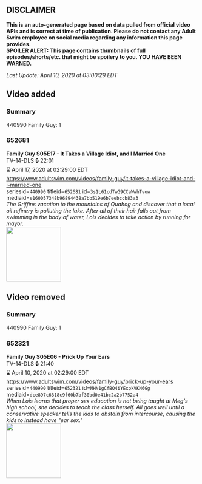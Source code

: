 ## DISCLAIMER
**This is an auto-generated page based on data pulled from official video APIs and is correct at time of publication. Please do not contact any Adult Swim employee on social media regarding any information this page provides.**  
**SPOILER ALERT: This page contains thumbnails of full episodes/shorts/etc. that might be spoilery to you. YOU HAVE BEEN WARNED.**  

_Last Update: April 10, 2020 at 03:00:29 EDT_
## Video added
### Summary
440990 Family Guy: 1  
### 652681
**Family Guy S05E17 - It Takes a Village Idiot, and I Married One**  
TV-14-DLS 🔒 22:01  
⌛ April 17, 2020 at 02:29:00 EDT  
https://www.adultswim.com/videos/family-guy/it-takes-a-village-idiot-and-i-married-one  
seriesid=`440990` titleid=`652681` id=`3s1L61cdTwG9CCaWwhTvow` mediaid=`e160057348b96894438a7bb519e6b7eebccb83a3`  
_The Griffins vacation to the mountains of Quahog and discover that a local oil refinery is polluting the lake.  After all of their hair falls out from swimming in the body of water, Lois decides to take action by running for mayor._  
<a href="https://i.cdn.turner.com/adultswim/big/image-upload/thumbnails/thumb-2_image-15308998042944.jpg"><img src="https://i.cdn.turner.com/adultswim/big/image-upload/thumbnails/thumb-2_image-15308998042944.jpg" height="144px" /></a>
## Video removed
### Summary
440990 Family Guy: 1  
### 652321
**Family Guy S05E06 - Prick Up Your Ears**  
TV-14-DLS 🔒 21:40  
⌛ April 10, 2020 at 02:29:00 EDT  
https://www.adultswim.com/videos/family-guy/prick-up-your-ears  
seriesid=`440990` titleid=`652321` id=`MHN1gCfBQ4iYExpkVKN6Gg` mediaid=`dce897c6318c9f60b7bf30bd0e41bc2a2b7752a4`  
_When Lois learns that proper sex education is not being taught at Meg's high school, she decides to teach the class herself. All goes well until a conservative speaker tells the kids to abstain from intercourse, causing the kids to instead have "ear sex."_  
<a href="https://i.cdn.turner.com/adultswim/big/image-upload/thumbnails/thumb-2_image-15314127514529.jpg"><img src="https://i.cdn.turner.com/adultswim/big/image-upload/thumbnails/thumb-2_image-15314127514529.jpg" height="144px" /></a>
